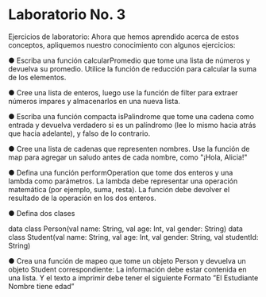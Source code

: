 # Laboratorio No. 3

Ejercicios de laboratorio:
Ahora que hemos aprendido acerca de estos conceptos, apliquemos nuestro conocimiento con algunos ejercicios:

● Escriba una función calcularPromedio que tome una lista de números y devuelva su
promedio. Utilice la función de reducción para calcular la suma de los elementos.

● Cree una lista de enteros, luego use la función de filter para extraer números impares y
almacenarlos en una nueva lista.

● Escriba una función compacta isPalindrome que tome una cadena como entrada y
devuelva verdadero si es un palíndromo (lee lo mismo hacia atrás que hacia adelante), y
falso de lo contrario.

● Cree una lista de cadenas que representen nombres. Use la función de map para agregar
un saludo antes de cada nombre, como "¡Hola, Alicia!"

● Defina una función performOperation que tome dos enteros y una lambda como
parámetros. La lambda debe representar una operación matemática (por ejemplo, suma,
resta). La función debe devolver el resultado de la operación en los dos enteros.

● Defina dos clases

data class Person(val name: String, val age: Int, val gender: String)
data class Student(val name: String, val age: Int, val gender: String, val studentId: String)

● Crea una función de mapeo que tome un objeto Person y devuelva un objeto Student
correspondiente: La información debe estar contenida en una lista. Y el texto a imprimir
debe tener el siguiente Formato ”El Estudiante Nombre tiene edad”
